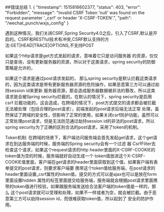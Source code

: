 ##错误总结
1.
{
      "timestamp": 1515816602377,
      "status": 403,
      "error": "Forbidden",
      "message": "Invalid CSRF Token 'null' was found on the request parameter '_csrf' or header 'X-CSRF-TOKEN'.",
      "path": "/wechat_punch/wxjs_config"
  }
  
遇到这种情况，我们关闭CSRF,Spring Security4.0之后，引入了CSRF,默认是开启的。CSRF和RESTful技术有冲突,CSRF默认支持的方法:GET|HEAD|TRACE|OPTIONS,不支持POST

如果这个http请求是get方式发起的请求，意味着它只是访问服务器 的资源，仅仅只是查询，没有更新服务器的资源，所以对于这类请求，spring security的防御策略是允许的，

如果这个请求是通过post请求发起的， 那么spring security是默认拦截这类请求的，因为这类请求是带有更新服务器资源的危险操作，如果恶意第三方可以通过劫持session id来更新 服务器资源，那会造成服务器数据被非法的篡改，所以这类请求是会被Spring security拦截的，在默认的情况下，spring security是启用csrf 拦截功能的，这会造成，在跨域的情况下，post方式提交的请求都会被拦截无法被处理（包括合理的post请求），前端发起的post请求后端无法正常 处理，虽然保证了跨域的安全性，但影响了正常的使用，如果关闭csrf防护功能，虽然可以正常处理post请求，但是无法防范通过劫持session id的非法的post请求，所以spring security为了正确的区别合法的post请求，采用了token的机制。

Token机制:
在跨域的场景下，客户端访问服务端会首先发起get请求，这个get请求在到达服务端的时候，服务端的Spring security会有一个过滤 器 CsrfFilter去检查这个请求，如果这个request请求的http header里面的X-CSRF-COOKIE的token值为空的时候，服务端就好自动生成一个 token值放进这个X-CSRF-COOKIE值里面，客户端在get请求的header里面获取到这个值，如果客户端有表单提交的post请求，则要求客户端要 携带这个token值给服务端，在post请求的header里面设置_csrf属性的token值，提交的方式可以是ajax也可以是放在form里面设置hidden 属性的标签里面提交给服务端，服务端就会根据post请求里面携带的token值进行校验，如果跟服务端发送给合法客户端的token值是一样的，那么 这个post请求就可以受理和处理，如果不一样或者为空，就会被拦截。由于恶意第三方可以劫持session id，而很难获取token值，所以起到了 安全的防护作用。

